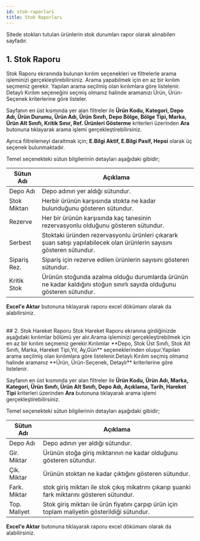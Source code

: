 ```yaml
---
id: stok-raporlari
title: Stok Raporları
---
```


Sitede stokları tutulan ürünlerin stok durumları rapor olarak alınabilen sayfadır.

## 1. Stok Raporu
Stok Raporu ekranında bulunan kırılım seçenekleri ve filtrelerle arama işleminizi gerçekleştirebilirsiniz. Arama yapabilmek için en az bir kırılım seçmeniz gerekir. Yapılan arama seçilmiş olan kırılımlara göre listelenir. Detaylı Kırılım seçeneğini seçmiş olmanız halinde aramanızı Ürün, Ürün-Seçenek kriterlerine göre listeler.

Sayfanın en üst kısmında yer alan filtreler ile **Ürün Kodu, Kategori, Depo Adı, Ürün Durumu, Ürün Adı, Ürün Sınıfı, Depo Bölge, Bölge Tipi, Marka, Ürün Alt Sınıfı, Kritik Sınır, Ref. Ürünleri Gösterme** kriterleri üzerinden **Ara** butonuna tıklayarak arama işlemi gerçekleştirebilirsiniz.

Ayrıca filtrelemeyi daraltmak için; **E.Bilgi Aktif, E.Bilgi Pasif, Hepsi** olarak üç seçenek bulunmaktadır.

Temel seçenekteki sütun bilgilerinin detayları aşağıdaki gibidir;

|Sütun Adı|Açıklama|
|--|--|
|Depo Adı|Depo adının yer aldığı sütundur.|
|Stok Miktarı|Herbir ürünün karşısında stokta ne kadar bulunduğunu gösteren sütundur.|
|Rezerve|Her bir ürünün karşısında kaç tanesinin rezervasyonlu olduğunu gösteren sütundur.|
|Serbest|Stoktaki üründen rezervasyonlu ürünleri çıkarark şuan satışı yapılabilecek olan ürünlerin sayısını gösteren sütundur.|
|Sipariş Rez.|Sipariş için rezerve edilen ürünlerin sayısını gösteren sütundur.|
|Kritik Stok|Ürünün stoğunda azalma olduğu durumlarda ürünün ne kadar kaldığını stoğun sınırlı sayıda olduğunu gösteren sütundur.|

**Excel'e Aktar** butonuna tıklayarak raporu excel dökümanı olarak da alabilirsiniz.

<br>
## 2. Stok Hareket Raporu
Stok Hareket Raporu ekranına girdiğinizde aşağıdaki kırılımlar bölümü yer alır.Arama işleminizi gerçekleştirebilmek için en az bir kırılım seçmeniz gerekir.Kırılımlar **Depo, Stok Üst Sınıfı, Stok Alt Sınıfı, Marka, Hareket Tipi,Yıl, Ay,Gün** seçeneklerinden oluşur.Yapılan arama seçilmiş olan kırılımlara göre listelenir.Detaylı Kırılım seçmiş olmanız halinde aramanız **Ürün, Ürün-Seçenek, Detaylı** kriterlerine göre listelenir.

Sayfanın en üst kısmında yer alan filtreler ile **Ürün Kodu, Ürün Adı, Marka, Kategori, Ürün Sınıfı, Ürün Alt Sınıfı, Depo Adı, Açıklama, Tarih, Hareket Tipi** kriterleri üzerinden **Ara** butonuna tıklayarak arama işlemi gerçekleştirebilirsiniz.

Temel seçenekteki sütun bilgilerinin detayları aşağıdaki gibidir;

|Sütun Adı|Açıklama|
|--|--|
|Depo Adı|Depo adının yer aldığı sütundur.|
|Gir. Miktar|Ürünün stoğa giriş miktarının ne kadar olduğunu gösteren sütundur.|
|Çik. Miktar|Ürünün stoktan ne kadar çıktığını gösteren sütundur.|
|Fark. Miktar|stok giriş miktarı ile stok çıkış mikatrını çıkarıp şuanki fark miktarını gösteren sütundur.|
|Top. Maliyet|Stok giriş miktarı ile ürün fiyatını çarpıp ürün için toplam maliyetin gösterildiği sütundur.|

**Excel'e Aktar** butonuna tıklayarak raporu excel dökümanı olarak da alabilirsiniz.
